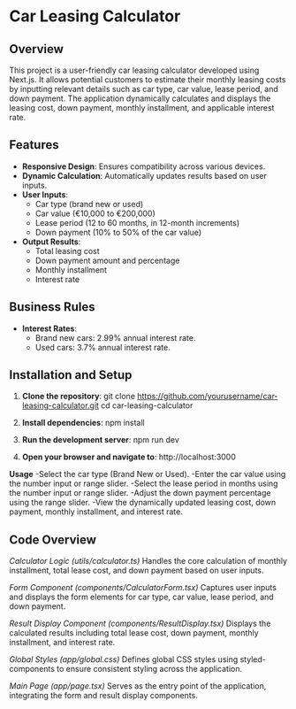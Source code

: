 # Car Leasing Calculator

## Overview

This project is a user-friendly car leasing calculator developed using Next.js. It allows potential customers to estimate their monthly leasing costs by inputting relevant details such as car type, car value, lease period, and down payment. The application dynamically calculates and displays the leasing cost, down payment, monthly installment, and applicable interest rate.

## Features

- **Responsive Design**: Ensures compatibility across various devices.
- **Dynamic Calculation**: Automatically updates results based on user inputs.
- **User Inputs**:
  - Car type (brand new or used)
  - Car value (€10,000 to €200,000)
  - Lease period (12 to 60 months, in 12-month increments)
  - Down payment (10% to 50% of the car value)
- **Output Results**:
  - Total leasing cost
  - Down payment amount and percentage
  - Monthly installment
  - Interest rate

## Business Rules

- **Interest Rates**:
  - Brand new cars: 2.99% annual interest rate.
  - Used cars: 3.7% annual interest rate.

## Installation and Setup

1. **Clone the repository**:
   git clone https://github.com/yourusername/car-leasing-calculator.git
   cd car-leasing-calculator

2. **Install dependencies**:
    npm install

3. **Run the development server**:
    npm run dev

4. **Open your browser and navigate to**:
    http://localhost:3000

**Usage**
-Select the car type (Brand New or Used).
-Enter the car value using the number input or range slider.
-Select the lease period in months using the number input or range slider.
-Adjust the down payment percentage using the range slider.
-View the dynamically updated leasing cost, down payment, monthly installment, and interest rate.

## Code Overview
*Calculator Logic (utils/calculator.ts)*
Handles the core calculation of monthly installment, total lease cost, and down payment based on user inputs.

*Form Component (components/CalculatorForm.tsx)*
Captures user inputs and displays the form elements for car type, car value, lease period, and down payment.

*Result Display Component (components/ResultDisplay.tsx)*
Displays the calculated results including total lease cost, down payment, monthly installment, and interest rate.

*Global Styles (app/global.css)*
Defines global CSS styles using styled-components to ensure consistent styling across the application.

*Main Page (app/page.tsx)*
Serves as the entry point of the application, integrating the form and result display components.